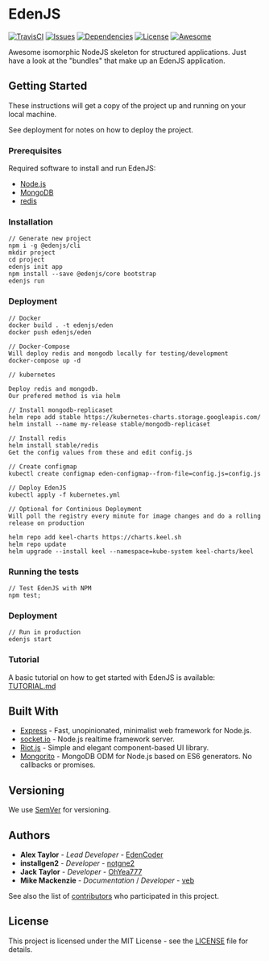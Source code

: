 # EdenJS
[![TravisCI](https://travis-ci.com/eden-js/cli.svg?branch=master)](https://travis-ci.com/eden-js/cli)
[![Issues](https://img.shields.io/github/issues/eden-js/cli.svg?style=flat-square)](https://github.com/eden-js/cli/issues)
[![Dependencies](https://david-dm.org/eden-js/cli.svg?style=flat-square)](https://github.com/eden-js/cli)
[![License](https://img.shields.io/badge/license-MIT-blue.svg?style=flat-square)](https://github.com/eden-js/cli)
[![Awesome](https://img.shields.io/badge/awesome-true-green.svg?style=flat-square)](https://github.com/eden-js/cli)

Awesome isomorphic NodeJS skeleton for structured applications. Just have a look at the "bundles" that make up an EdenJS application.

## Getting Started
These instructions will get a copy of the project up and running on your local machine.

See deployment for notes on how to deploy the project.

### Prerequisites
Required software to install and run EdenJS:

* [Node.js](http://nodejs.org/)
* [MongoDB](https://www.mongodb.com/)
* [redis](https://redis.io/)

### Installation
```
// Generate new project
npm i -g @edenjs/cli
mkdir project
cd project
edenjs init app
npm install --save @edenjs/core bootstrap
edenjs run
```

### Deployment
```
// Docker
docker build . -t edenjs/eden
docker push edenjs/eden

// Docker-Compose
Will deploy redis and mongodb locally for testing/development
docker-compose up -d
```

```
// kubernetes

Deploy redis and mongodb.
Our prefered method is via helm

// Install mongodb-replicaset
helm repo add stable https://kubernetes-charts.storage.googleapis.com/
helm install --name my-release stable/mongodb-replicaset

// Install redis
helm install stable/redis
Get the config values from these and edit config.js

// Create configmap
kubectl create configmap eden-configmap--from-file=config.js=config.js

// Deploy EdenJS
kubectl apply -f kubernetes.yml

// Optional for Continious Deployment
Will poll the registry every minute for image changes and do a rolling release on production

helm repo add keel-charts https://charts.keel.sh
helm repo update
helm upgrade --install keel --namespace=kube-system keel-charts/keel
```

### Running the tests
```
// Test EdenJS with NPM
npm test;
```

### Deployment
```
// Run in production
edenjs start
```

### Tutorial

A basic tutorial on how to get started with EdenJS is available: [TUTORIAL.md](TUTORIAL.md/)

## Built With

* [Express](https://expressjs.com/) - Fast, unopinionated, minimalist web framework for Node.js.
* [socket.io](https://socket.io/) - Node.js realtime framework server.
* [Riot.js](https://riot.js.org/) - Simple and elegant component-based UI library.
* [Mongorito](http://mongorito.com/) - MongoDB ODM for Node.js based on ES6 generators. No callbacks or promises.

## Versioning
We use [SemVer](http://semver.org/) for versioning.

## Authors
* **Alex Taylor** - *Lead Developer* - [EdenCoder](https://github.com/EdenCoder)
* **installgen2** - *Developer* - [notgne2](https://github.com/notgne2)
* **Jack Taylor** - *Developer* - [OhYea777](https://github.com/OhYea777)
* **Mike Mackenzie** - *Documentation* / *Developer* - [veb](https://github.com/veb)

See also the list of [contributors](https://github.com/eden-js/cli/contributors) who participated in this project.

## License
This project is licensed under the MIT License - see the [LICENSE](LICENSE) file for details.
